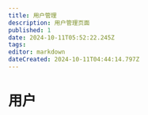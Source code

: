 ```yaml
---
title: 用户管理
description: 用户管理页面
published: 1
date: 2024-10-11T05:52:22.245Z
tags: 
editor: markdown
dateCreated: 2024-10-11T04:44:14.797Z
---
```


# 用户